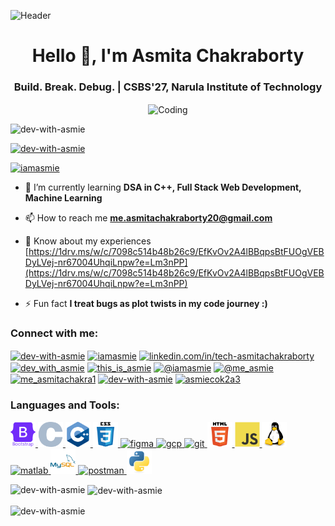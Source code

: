 ![Header](assets/github-header-image.png)
<h1 align="center">Hello 👋, I'm Asmita Chakraborty</h1>
<h3 align="center">Build. Break. Debug. | CSBS'27, Narula Institute of Technology</h3>
<p align="center">
<img align="center" alt="Coding" width="400" src="https://media.giphy.com/media/v1.Y2lkPTc5MGI3NjExOHhraWp6YXB5YTVqbHFsbzVsMmhzcG5seHJvdnJuc3hqMjE4aHd4ZiZlcD12MV9naWZzX3NlYXJjaCZjdD1n/L1R1tvI9svkIWwpVYr/giphy.gif"></p>

<p align="left"> <img src="https://komarev.com/ghpvc/?username=dev-with-asmie&label=Profile%20views&color=0e75b6&style=flat" alt="dev-with-asmie" /> </p>

<p align="left"> <a href="https://github.com/ryo-ma/github-profile-trophy"><img src="https://github-profile-trophy.vercel.app/?username=dev-with-asmie" alt="dev-with-asmie" /></a> </p>

<p align="left"> <a href="https://twitter.com/iamasmie" target="blank"><img src="https://img.shields.io/twitter/follow/iamasmie?logo=twitter&style=for-the-badge" alt="iamasmie" /></a> </p>

- 🌱 I’m currently learning **DSA in C++, Full Stack Web Development, Machine Learning**

- 📫 How to reach me **me.asmitachakraborty20@gmail.com**

- 📄 Know about my experiences [https://1drv.ms/w/c/7098c514b48b26c9/EfKvOv2A4lBBqpsBtFUOgVEBDyLVej-nr67004UhqiLnpw?e=Lm3nPP](https://1drv.ms/w/c/7098c514b48b26c9/EfKvOv2A4lBBqpsBtFUOgVEBDyLVej-nr67004UhqiLnpw?e=Lm3nPP)

- ⚡ Fun fact **I treat bugs as plot twists in my code journey :)**

<h3 align="left">Connect with me:</h3>
<p align="left">
<a href="https://dev.to/dev-with-asmie" target="blank"><img align="center" src="https://raw.githubusercontent.com/rahuldkjain/github-profile-readme-generator/master/src/images/icons/Social/devto.svg" alt="dev-with-asmie" height="30" width="40" /></a>
<a href="https://twitter.com/iamasmie" target="blank"><img align="center" src="https://raw.githubusercontent.com/rahuldkjain/github-profile-readme-generator/master/src/images/icons/Social/twitter.svg" alt="iamasmie" height="30" width="40" /></a>
<a href="https://linkedin.com/in/linkedin.com/in/tech-asmitachakraborty" target="blank"><img align="center" src="https://raw.githubusercontent.com/rahuldkjain/github-profile-readme-generator/master/src/images/icons/Social/linked-in-alt.svg" alt="linkedin.com/in/tech-asmitachakraborty" height="30" width="40" /></a>
<a href="https://kaggle.com/dev_with_asmie" target="blank"><img align="center" src="https://raw.githubusercontent.com/rahuldkjain/github-profile-readme-generator/master/src/images/icons/Social/kaggle.svg" alt="dev_with_asmie" height="30" width="40" /></a>
<a href="https://instagram.com/this_is_asmie" target="blank"><img align="center" src="https://raw.githubusercontent.com/rahuldkjain/github-profile-readme-generator/master/src/images/icons/Social/instagram.svg" alt="this_is_asmie" height="30" width="40" /></a>
<a href="https://hashnode.com/@iamasmie" target="blank"><img align="center" src="https://raw.githubusercontent.com/rahuldkjain/github-profile-readme-generator/master/src/images/icons/Social/hashnode.svg" alt="@iamasmie" height="30" width="40" /></a>
<a href="https://medium.com/@me_asmie" target="blank"><img align="center" src="https://raw.githubusercontent.com/rahuldkjain/github-profile-readme-generator/master/src/images/icons/Social/medium.svg" alt="@me_asmie" height="30" width="40" /></a>
<a href="https://www.hackerrank.com/me_asmitachakra1" target="blank"><img align="center" src="https://raw.githubusercontent.com/rahuldkjain/github-profile-readme-generator/master/src/images/icons/Social/hackerrank.svg" alt="me_asmitachakra1" height="30" width="40" /></a>
<a href="https://www.leetcode.com/dev-with-asmie" target="blank"><img align="center" src="https://raw.githubusercontent.com/rahuldkjain/github-profile-readme-generator/master/src/images/icons/Social/leet-code.svg" alt="dev-with-asmie" height="30" width="40" /></a>
<a href="https://auth.geeksforgeeks.org/user/asmiecok2a3" target="blank"><img align="center" src="https://raw.githubusercontent.com/rahuldkjain/github-profile-readme-generator/master/src/images/icons/Social/geeks-for-geeks.svg" alt="asmiecok2a3" height="30" width="40" /></a>
</p>

<h3 align="left">Languages and Tools:</h3>
<p align="left"> <a href="https://getbootstrap.com" target="_blank" rel="noreferrer"> <img src="https://raw.githubusercontent.com/devicons/devicon/master/icons/bootstrap/bootstrap-plain-wordmark.svg" alt="bootstrap" width="40" height="40"/> </a> <a href="https://www.cprogramming.com/" target="_blank" rel="noreferrer"> <img src="https://raw.githubusercontent.com/devicons/devicon/master/icons/c/c-original.svg" alt="c" width="40" height="40"/> </a> <a href="https://www.w3schools.com/cpp/" target="_blank" rel="noreferrer"> <img src="https://raw.githubusercontent.com/devicons/devicon/master/icons/cplusplus/cplusplus-original.svg" alt="cplusplus" width="40" height="40"/> </a> <a href="https://www.w3schools.com/css/" target="_blank" rel="noreferrer"> <img src="https://raw.githubusercontent.com/devicons/devicon/master/icons/css3/css3-original-wordmark.svg" alt="css3" width="40" height="40"/> </a> <a href="https://www.figma.com/" target="_blank" rel="noreferrer"> <img src="https://www.vectorlogo.zone/logos/figma/figma-icon.svg" alt="figma" width="40" height="40"/> </a> <a href="https://cloud.google.com" target="_blank" rel="noreferrer"> <img src="https://www.vectorlogo.zone/logos/google_cloud/google_cloud-icon.svg" alt="gcp" width="40" height="40"/> </a> <a href="https://git-scm.com/" target="_blank" rel="noreferrer"> <img src="https://www.vectorlogo.zone/logos/git-scm/git-scm-icon.svg" alt="git" width="40" height="40"/> </a> <a href="https://www.w3.org/html/" target="_blank" rel="noreferrer"> <img src="https://raw.githubusercontent.com/devicons/devicon/master/icons/html5/html5-original-wordmark.svg" alt="html5" width="40" height="40"/> </a> <a href="https://developer.mozilla.org/en-US/docs/Web/JavaScript" target="_blank" rel="noreferrer"> <img src="https://raw.githubusercontent.com/devicons/devicon/master/icons/javascript/javascript-original.svg" alt="javascript" width="40" height="40"/> </a> <a href="https://www.linux.org/" target="_blank" rel="noreferrer"> <img src="https://raw.githubusercontent.com/devicons/devicon/master/icons/linux/linux-original.svg" alt="linux" width="40" height="40"/> </a> <a href="https://www.mathworks.com/" target="_blank" rel="noreferrer"> <img src="https://upload.wikimedia.org/wikipedia/commons/2/21/Matlab_Logo.png" alt="matlab" width="40" height="40"/> </a> <a href="https://www.mysql.com/" target="_blank" rel="noreferrer"> <img src="https://raw.githubusercontent.com/devicons/devicon/master/icons/mysql/mysql-original-wordmark.svg" alt="mysql" width="40" height="40"/> </a> <a href="https://postman.com" target="_blank" rel="noreferrer"> <img src="https://www.vectorlogo.zone/logos/getpostman/getpostman-icon.svg" alt="postman" width="40" height="40"/> </a> <a href="https://www.python.org" target="_blank" rel="noreferrer"> <img src="https://raw.githubusercontent.com/devicons/devicon/master/icons/python/python-original.svg" alt="python" width="40" height="40"/> </a> </p>

<p><img align="left" src="https://github-readme-stats.vercel.app/api/top-langs?username=dev-with-asmie&show_icons=true&locale=en&layout=compact" alt="dev-with-asmie" /></p>

<p>&nbsp;<img align="center" src="https://github-readme-stats.vercel.app/api?username=dev-with-asmie&show_icons=true&locale=en" alt="dev-with-asmie" /></p>

<p><img align="center" src="https://github-readme-streak-stats.herokuapp.com/?user=dev-with-asmie&" alt="dev-with-asmie" /></p>
